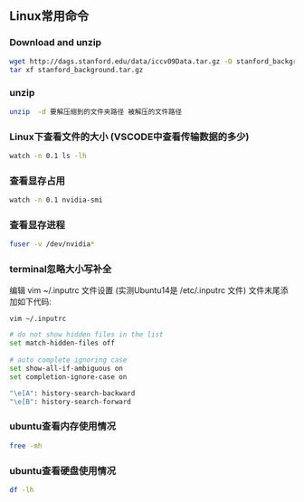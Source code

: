 ## Linux常用命令  
### Download and unzip
```bash
wget http://dags.stanford.edu/data/iccv09Data.tar.gz -O stanford_background.tar.gz
tar xf stanford_background.tar.gz
```
### unzip  
```bash
unzip  -d 要解压缩到的文件夹路径 被解压的文件路径
```
### Linux下查看文件的大小 (VSCODE中查看传输数据的多少)

```bash
watch -n 0.1 ls -lh
```
### 查看显存占用
```bash
watch -n 0.1 nvidia-smi
```
### 查看显存进程
```bash
fuser -v /dev/nvidia*
```
### terminal忽略大小写补全
编辑 vim ~/.inputrc 
文件设置 (实测Ubuntu14是   /etc/.inputrc   文件)
文件末尾添加如下代码:  
```
vim ~/.inputrc
```
```bash
# do not show hidden files in the list
set match-hidden-files off
 
# auto complete ignoring case
set show-all-if-ambiguous on
set completion-ignore-case on

"\e[A": history-search-backward
"\e[B": history-search-forward
```

### ubuntu查看内存使用情况
```bash
free -mh 
```
### ubuntu查看硬盘使用情况
```bash
df -lh
```

